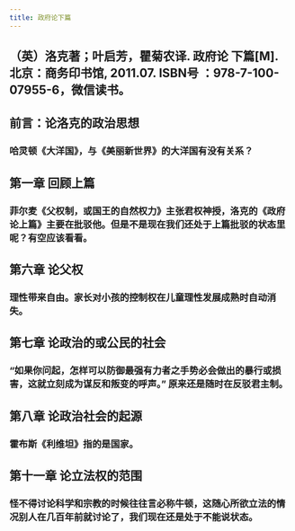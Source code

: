 ```yaml
---
title: 政府论下篇
---
```


## （英）洛克著；叶启芳，瞿菊农译. 政府论 下篇[M]. 北京：商务印书馆, 2011.07. ISBN号 ：978-7-100-07955-6，微信读书。
## 前言：论洛克的政治思想
### 哈灵顿《大洋国》，与《美丽新世界》的大洋国有没有关系？
## 第一章 回顾上篇
### 菲尔麦《父权制，或国王的自然权力》主张君权神授，洛克的《政府论上篇》主要在批驳他。但是不是现在我们还处于上篇批驳的状态里呢？有空应该看看。
## 第六章 论父权
### 理性带来自由。家长对小孩的控制权在儿童理性发展成熟时自动消失。
## 第七章 论政治的或公民的社会
### “如果你问起，怎样可以防御最强有力者之手势必会做出的暴行或损害，这就立刻成为谋反和叛变的呼声。” 原来还是随时在反驳君主制。
## 第八章 论政治社会的起源
### 霍布斯《利维坦》指的是国家。
## 第十一章 论立法权的范围
### 怪不得讨论科学和宗教的时候往往言必称牛顿，这随心所欲立法的情况别人在几百年前就讨论了，我们现在还是处于不能说状态。
##
